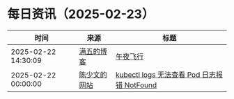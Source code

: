 ﻿# 每日资讯（2025-02-23）

|时间|来源|标题|
|---|---|---|
|2025-02-22 14:30:09|[满五的博客](https://blog.aeilot.top/index.xml)|[午夜飞行](https://blog.aeilot.top/2025/02/22/midnight_flight/)|
|2025-02-22 00:00:00|[陈少文的网站](https://www.chenshaowen.com/atom.xml)|[kubectl logs 无法查看 Pod 日志报错 NotFound](https://www.chenshaowen.com/blog/kubectl-logs-not-found-error.html)|
